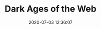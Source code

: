 ---
date: 2020-07-03 12:36:07
link:
  source: pocket
  source_url: https://getpocket.com
  text: Dark Ages of the Web
  url: https://pavellaptev.github.io/web-dark-ages/
source: pocket
syndicated:
- type: pocket
  url: https://pavellaptev.github.io/web-dark-ages/
- type: mastodon
  url: https://mastodon.technology/users/roytang/statuses/104449966716802679
- type: twitter
  url: https://twitter.com/roytang/statuses/1279032182044889088/
title: Dark Ages of the Web
---